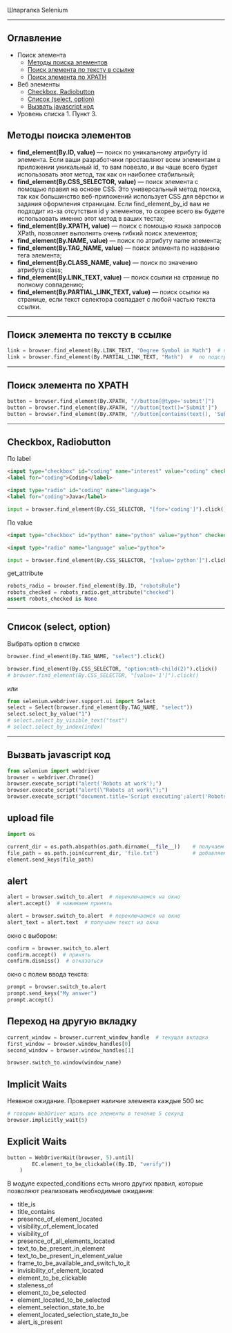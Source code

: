 Шпаргалка Selenium
____
## Оглавление

- Поиск элемента
  - [Методы поиска элементов](#Методы-поиска-элементов)
  - [Поиск элемента по тексту в ссылке](#Поиск-элемента-по-тексту-в-ссылке)
  - [Поиск элемента по XPATH](#Поиск-элемента-по-XPATH)
- Веб элементы
    - [Checkbox, Radiobutton](#Checkbox,-Radiobutton)
    - [Список (select, option)](#Список-(select,-option))
    - [Вызвать javascript код](#Вызвать-javascript-код)
- Уровень списка 1. Пункт 3.

## Методы поиска элементов

- **find_element(By.ID, value)** — поиск по уникальному атрибуту id элемента. Если ваши разработчики проставляют всем элементам в приложении уникальный id, то вам повезло, и вы чаще всего будет использовать этот метод, так как он наиболее стабильный;
- **find_element(By.CSS_SELECTOR, value)** — поиск элемента с помощью правил на основе CSS. Это универсальный метод поиска, так как большинство веб-приложений использует CSS для вёрстки и задания оформления страницам. Если find_element_by_id вам не подходит из-за отсутствия id у элементов, то скорее всего вы будете использовать именно этот метод в ваших тестах;
- **find_element(By.XPATH, value)** — поиск с помощью языка запросов XPath, позволяет выполнять очень гибкий поиск элементов;
- **find_element(By.NAME, value)** — поиск по атрибуту name элемента;
- **find_element(By.TAG_NAME, value)** — поиск элемента по названию тега элемента;
- **find_element(By.CLASS_NAME, value)** — поиск по значению атрибута class;
- **find_element(By.LINK_TEXT, value)** — поиск ссылки на странице по полному совпадению;
- **find_element(By.PARTIAL_LINK_TEXT, value)** — поиск ссылки на странице, если текст селектора совпадает с любой частью текста ссылки.

____

## Поиск элемента по тексту в ссылке

```python
link = browser.find_element(By.LINK_TEXT, "Degree Symbol in Math")  # по полному соответствию текста
link = browser.find_element(By.PARTIAL_LINK_TEXT, "Math")  #  по подстроке
```
____
## Поиск элемента по XPATH

```python
button = browser.find_element(By.XPATH, "//button[@type='submit']")
button = browser.find_element(By.XPATH, "//button[text()='Submit']")
button = browser.find_element(By.XPATH, "//button[contains(text(), 'Submit')]")
```
____
## Checkbox, Radiobutton
По label
```html
<input type="checkbox" id="coding" name="interest" value="coding" checked />
<label for="coding">Coding</label>
```
```html
<input type="radio" id="coding" name="language">
<label for="coding">Java</label>
```

```python
input = browser.find_element(By.CSS_SELECTOR, "[for='coding']").click()
```

По value
```html
<input type="checkbox" id="python" name="python" value="python" checked />
```

```html
<input type="radio" name="language" value="python">
```

```python
input = browser.find_element(By.CSS_SELECTOR, "[value='python']").click()
```

get_attribute

```python
robots_radio = browser.find_element(By.ID, "robotsRule")
robots_checked = robots_radio.get_attribute("checked")
assert robots_checked is None
```
____
## Список (select, option)


Выбрать option в списке
```python
browser.find_element(By.TAG_NAME, "select").click()

browser.find_element(By.CSS_SELECTOR, "option:nth-child(2)").click()
# browser.find_element(By.CSS_SELECTOR, "[value='1']").click()
```
или
```python
from selenium.webdriver.support.ui import Select
select = Select(browser.find_element(By.TAG_NAME, "select"))
select.select_by_value("1")
# select.select_by_visible_text("text")
# select.select_by_index(index)
```

____
## Вызвать javascript код

```python
from selenium import webdriver
browser = webdriver.Chrome()
browser.execute_script("alert('Robots at work');")
browser.execute_script("alert(\"Robots at work\");")
browser.execute_script("document.title='Script executing';alert('Robots at work');")
```

## upload file
```python
import os 

current_dir = os.path.abspath(os.path.dirname(__file__))    # получаем путь к директории текущего исполняемого файла 
file_path = os.path.join(current_dir, 'file.txt')           # добавляем к этому пути имя файла 
element.send_keys(file_path)
```

## alert
```python
alert = browser.switch_to.alert  # переключаемся на окно
alert.accept()  # нажимаем принять
```

```python
alert = browser.switch_to.alert  # переключаемся на окно
alert_text = alert.text  # получаем текст из окна
```
окно с выбором:
```python
confirm = browser.switch_to.alert
confirm.accept()  # принять
confirm.dismiss()  # отказаться
```
окно с полем ввода текста:
```python
prompt = browser.switch_to.alert
prompt.send_keys("My answer")
prompt.accept()
```
## Переход на другую вкладку

```python
current_window = browser.current_window_handle  # текущая вкладка
first_window = browser.window_handles[0]
second_window = browser.window_handles[1]

browser.switch_to.window(window_name)
```
## Implicit Waits
Неявное ожидание. Проверяет наличие элемента каждые 500 мс
```python
# говорим WebDriver ждать все элементы в течение 5 секунд
browser.implicitly_wait(5)
```
## Explicit Waits
```python
button = WebDriverWait(browser, 5).until(
        EC.element_to_be_clickable((By.ID, "verify"))
    )
```
В модуле expected_conditions есть много других правил, которые позволяют реализовать необходимые ожидания:

- title_is
- title_contains
- presence_of_element_located
- visibility_of_element_located
- visibility_of
- presence_of_all_elements_located
- text_to_be_present_in_element
- text_to_be_present_in_element_value
- frame_to_be_available_and_switch_to_it
- invisibility_of_element_located
- element_to_be_clickable
- staleness_of
- element_to_be_selected
- element_located_to_be_selected
- element_selection_state_to_be
- element_located_selection_state_to_be
- alert_is_present

